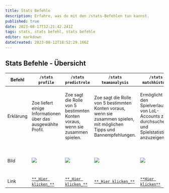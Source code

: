 ```yaml
---
title: Stats Befehle
description: Erfahre, was du mit den /stats-Befehlen tun kannst.
published: true
date: 2023-08-17T12:21:42.241Z
tags: stats, stats befehl, stats befehle
editor: markdown
dateCreated: 2023-08-12T18:52:29.166Z
---
```


## Stats Befehle - Übersicht

| Befehl | `/stats profile` | `/stats predictrole` | `/stats teamanalysis` | `/stats matchhistory` | `/stats rankupdate` |
| --- | --- | --- | --- | --- | --- |
| Erklärung | Zoe liefert einige Informationen über das ausgewählte Profil. | Zoe sagt die Rolle von 5 bestimmten Konten voraus, wenn sie zusammen spielen. | Zoe sagt die Rolle von 5 bestimmten Konten voraus, wenn sie zusammen spielen, mit möglichen Tipps und Bannempfehlungen. | Ermöglicht es, den Spielverlauf von LoL-Accounts zu durchsuchen und Spielstatistiken anzuzeigen. | Zoe liefert Informationen über die besten LP-Gewinner und LP-Verlierer an einem Tag, in einer Woche oder in einem Monat. |
| Bild | ![](/new_statsprofile_cropped.png) | ![](/new_stats_predictrole.png) | ![](/new_statsteamanalysis.png) | ![](/new_stats_matchhistory_cropped.png) | ![](/stats_rankupdate.png) |
| Link | [`**_Hier klicken_**`](https://wiki.zoe-discord-bot.ch/de/commands/stats/profile/) | [`**_Hier klicken_**`](https://wiki.zoe-discord-bot.ch/de/commands/stats/predictRole/) | [`**_Hier klicken_**`](https://wiki.zoe-discord-bot.ch/de/commands/stats/teamAnalysis/) | [`**Hier klicken**`](https://wiki.zoe-discord-bot.ch/de/commands/stats/matchhistory) | [`**Hier klicken**`](https://wiki.zoe-discord-bot.ch/de/commands/stats/rankupdate) |